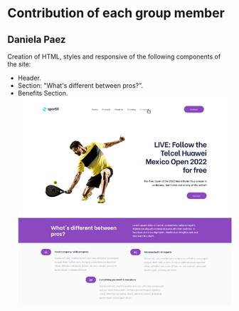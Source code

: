 # Contribution of each group member

## Daniela Paez
Creation of HTML, styles and responsive of the following components of the site:
* Header.
* Section: "What's different between pros?".
* Benefits Section.
![Daniela](./assets/images/image-1.png)

